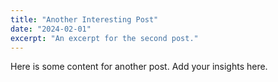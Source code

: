 ```yaml
---
title: "Another Interesting Post"
date: "2024-02-01"
excerpt: "An excerpt for the second post."
---
```


Here is some content for another post. Add your insights here.
